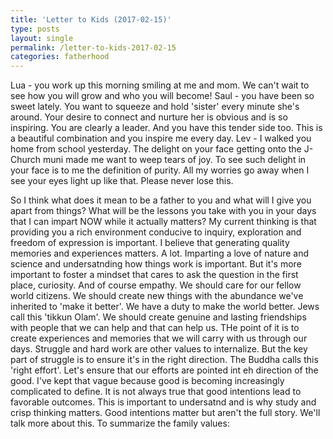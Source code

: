 ```yaml
---
title: 'Letter to Kids (2017-02-15)'
type: posts
layout: single
permalink: /letter-to-kids-2017-02-15
categories: fatherhood
---
```


<!-- You kids complete me. You're too young to know what it means to be laid off but that's what happened a few weeks ago. You haven't thought to ask why I've been doing more pickup and dropoff recently? Or why I've been in a WAY better mood. Or spending more quality time with you. And I'm glad because being laid off stung for about a day and then I moved past it. I consider this the best gift I've received in a long time. Why? Because I feel strongly that this provided me an opportunity to re-pattern my mindset and orient towards you, towards genuine happiness. I was clearly biasing towards financial rewards. Perhaps that's what I needed to do to get us into a good position. I tell myself this and do think there's some truth in it. But I'll never do it again. You are too important to me. And my own lifeforce is too precious to trade for some coin.  -->

Lua - you work up this morning smiling at me and mom. We can't wait to see how you will grow and who you will become!
Saul - you have been so sweet lately. You want to squeeze and hold 'sister' every minute she's around. Your desire to connect and nurture her is obvious and is so inspiring. You are clearly a leader. And you have this tender side too. This is a beautiful combination and you inspire me every day.
Lev - I walked you home from school yesterday. The delight on your face getting onto the J-Church muni made me want to weep tears of joy. To see such delight in your face is to me the definition of purity. All my worries go away when I see your eyes light up like that. Please never lose this.

So I think what does it mean to be a father to you and what will I give you apart from things? What will be the lessons you take with you in your days that I can impart NOW while it actually matters? My current thinking is that providing you a rich environment conducive to inquiry, exploration and freedom of expression is important. I believe that generating quality memories and experiences matters. A lot. Imparting a love of nature and science and undersatnding how things work is important. But it's more important to foster a mindset that cares to ask the question in the first place, curiosity. And of course empathy. We should care for our fellow world citizens. We should create new things with the abundance we've inherited to 'make it better'. We have a duty to make the world better. Jews call this 'tikkun Olam'. We should create genuine and lasting friendships with people that we can help and that can help us. THe point of it is to create experiences and memories that we will carry with us through our days. Struggle and hard work are other values to internalize. But the key part of struggle is to ensure it's in the right direction. The Buddha calls this 'right effort'. Let's ensure that our efforts are pointed int eh direction of the good. I've kept that vague because good is becoming increasingly complicated to define. It is not always true that good intentions lead to favorable outcomes. This is important to undersatnd and is why study and crisp thinking matters. Good intentions matter but aren't the full story. We'll talk more about this. 
To summarize the family values:
 
